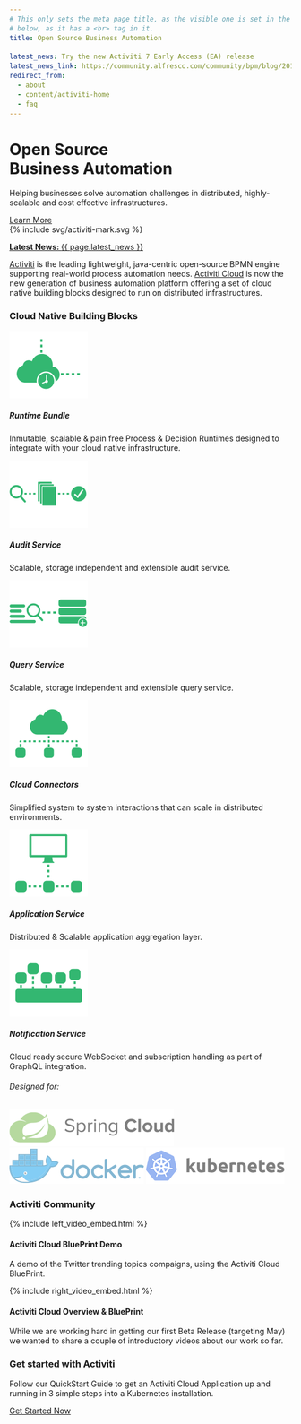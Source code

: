 ```yaml
---
# This only sets the meta page title, as the visible one is set in the HTML 
# below, as it has a <br> tag in it.
title: Open Source Business Automation

latest_news: Try the new Activiti 7 Early Access (EA) release
latest_news_link: https://community.alfresco.com/community/bpm/blog/2018/03/21/activiti-activiti-cloud-7-201802-ea-are-out
redirect_from:
  - about
  - content/activiti-home
  - faq
---
```

<div class="bg-no-repeat bg-full-width bg-bottom bg-image-clouds-full md:bg-image-clouds">
  <div class="text-center md:text-left wrap max-w-lg pt-8 pb-16 md:pt-16 clearfix">
    <div class="md:w-1/2 md:float-left">
      <h1 class="text-green">Open Source <br>Business Automation</h1>
      <p class="text-lg leading-tight mt-0">Helping businesses solve automation
        challenges in distributed, highly-scalable and cost effective
        infrastructures.</p>
      <a href='#get-started' class="mt-4 btn btn--large">Learn More</a>
    </div>
    <div class="hidden md:block md:float-right">
      {% include svg/activiti-mark.svg %}
    </div>
  </div>
</div>

<p class="mt-0"><a href="{{ page.latest_news_link }}" class="block bg-green hover:bg-green-light border-t border-white md:border-0 px-3 py-4 text-center text-white hover:text-white transition-slow text-lg"><strong>Latest News: </strong>{{ page.latest_news }}</a></p>

<div class="bg-grey-light">
  <div class="hr-text-row">
    <p><a class="text-lg underline font-normal" href="https://github.com/Activiti/Activiti">Activiti</a> is the leading lightweight, java-centric open-source BPMN engine supporting real-world process automation needs. <a class="text-lg underline font-normal" href="https://activiti.gitbooks.io/activiti-7-developers-guide/content/introduction.html">Activiti Cloud</a> is now the new generation of business automation platform offering a set of cloud native building blocks designed to run on distributed infrastructures.</p>
  </div>
</div>


<div class="wrap py-8 md:py-12 lg:py-16 text-center">
  <h3 class="section-heading border-grey-dark">Cloud Native Building Blocks</h3>
  <div class="md:flex md:flex-wrap md:justify-center">
    <div class="max-w-xs mx-auto my-4 md:mx-0 md:px-6">
      <div class="inline-block"><img src="assets/images/Activiti_Icons_RuntimeBundle.png"></div>
      <h5>Runtime Bundle</h5>
      <p>Inmutable, scalable & pain free Process & Decision Runtimes designed to
        integrate with your cloud native infrastructure.</p>
    </div>
    <div class="max-w-xs mx-auto my-4 md:mx-0 md:px-6">
      <div class="inline-block"><img src="assets/images/Activiti_Icons_AuditService.png"></div>
      <h5>Audit Service</h5>
      <p>Scalable, storage independent and extensible audit service.</p>
    </div>
    <div class="max-w-xs mx-auto my-4 md:mx-0 md:px-6">
      <div class="inline-block"><img src="assets/images/Activiti_Icons_QueryService.png"></div>
      <h5>Query Service</h5>
      <p>Scalable, storage independent and extensible query service.</p>
    </div>
    <div class="max-w-xs mx-auto my-4 md:mx-0 md:px-6">
      <div class="inline-block"><img src="assets/images/Activiti_Icons_CloudConnectors.png"></div>
      <h5>Cloud Connectors</h5>
      <p>Simplified system to system interactions that can scale in distributed
        environments.</p>
    </div>
    <div class="max-w-xs mx-auto my-4 md:mx-0 md:px-6">
      <div class="inline-block"><img src="assets/images/Activiti_Icons_AppService.png"></div>
      <h5>Application Service</h5>
      <p>Distributed & Scalable application aggregation layer.</p>
    </div>
    <div class="max-w-xs mx-auto my-4 md:mx-0 md:px-6">
      <div class="inline-block"><img src="assets/images/Activiti_Icons_NotificationService.png"></div>
      <h5>Notification Service</h5>
      <p>Cloud ready secure WebSocket and subscription handling as part of
        GraphQL integration.</p>
    </div>
  </div>
</div> 

<div class="bg-grey-light">
  <div class="wrap py-8 md:py-12 lg:py-16">
  <h6>Designed for:</h6> 
      <div class="flex flex-wrap justify-around xl:justify-between">
          <img class="my-4 mx-2" src="assets/images/spring-cloud-horizontal.png">
          <img class="my-4 mx-2" src="assets/images/docker-horizontal.png">
          <img class="my-4 mx-2" src="assets/images/kubernetes-horizontal-color.png">
        </div>
   </div>
</div>
     
  

<div class="wrap py-8 md:py-12 lg:py-16 pb-0 md:pb-4 lg:pb-8">
  <h3 class="section-heading">Activiti Community</h3>
  <div class="flex flex-wrap justify-center lg:flex-no-wrap -mx-3">
    <div class="max-w-sm mt-4 md:mt-8 mb-8 mx-3 lg:mx-8 lg:w-1/2">
      {% include left_video_embed.html %}
      <h4 class="section-sub-heading">Activiti Cloud BluePrint Demo</h4>
      <p>A demo of the Twitter trending topics compaigns, using the Activiti
        Cloud BluePrint.</p>
    </div>
    <div class="max-w-sm mt-4 md:mt-8 mb-8 mx-3 lg:mx-8 lg:w-1/2">
      {% include right_video_embed.html %}
      <h4 class="section-sub-heading">Activiti Cloud Overview &amp;
        BluePrint</h4>
      <p>While we are working hard in getting our first Beta Release (targeting May) we wanted to share a couple of
        introductory videos about our work so far.</p>
    </div>
  </div>
</div>


<div id='get-started' class="py-8 md:py-16 xl:py-24 text-center bg-grey-light">
  <div class="wrap">
    <h3 class="section-heading text-green border-grey-dark">Get started with
      Activiti</h3>
    <div class="wrap max-w-lg pb-4 md:py-4 text-center">
      <p class="text-lg">Follow our QuickStart Guide to get an Activiti Cloud Application up and running in 3 simple steps into a Kubernetes installation.</p>
    </div>
    <a href="{% link before-you-start.html %}" data-modal="#before-you-start" class="btn btn--large px-8">Get
      Started Now</a>
  </div>
</div>


